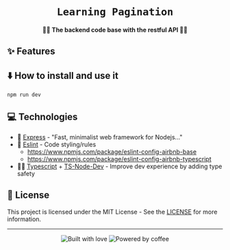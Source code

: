 <div align="center">
  <h1><code>Learning Pagination</code></h1>

  <p>
    <strong>🧙‍♂️ The backend code base with the restful API 🧙‍♂️</strong>
  </p>
</div>

## ✨ Features

## ⬇️ How to install and use it

```bash
npm run dev
```

## 💻 Technologies

- 🔮 [Express](https://expressjs.com) - "Fast, minimalist web framework for Nodejs..."
- 💄 [Eslint](https://eslint.org) - Code styling/rules
  - https://www.npmjs.com/package/eslint-config-airbnb-base
  - https://www.npmjs.com/package/eslint-config-airbnb-typescript
- 👩‍💻 [Typescript](https://typescriptlang.org) + [TS-Node-Dev](https://npm.im/ts-node-dev) - Improve dev experience by adding type safety

## 📝 License

This project is licensed under the MIT License - See the [LICENSE](https://github.com/kauefraga/learning-pagination/blob/main/LICENSE) for more information.

---

<div align="center" display="flex">
  <img alt="Built with love" src="https://forthebadge.com/images/badges/built-with-love.svg">
  <img alt="Powered by coffee" src="https://forthebadge.com/images/badges/powered-by-coffee.svg">
</div>

